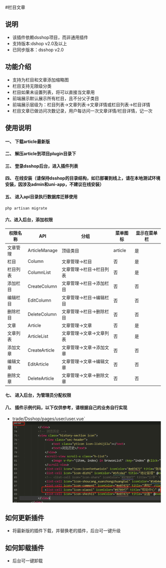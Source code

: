 #栏目文章
## 说明
- 该插件依赖dsshop项目，而非通用插件
- 支持版本:dshop v2.0及以上
- 已同步版本：dsshop v2.0

## 功能介绍
- 支持为栏目和文章添加缩略图
- 栏目支持无限级分类
- 栏目如果未设置列表，将可以直接当文章用
- 前端展示默认展示所有栏目，且不分父子类目
- 前端展示层级为：栏目列表->文章列表->文章详情或栏目列表->栏目详情
- 栏目文章已做访问次数记录，用户每访问一次文章详情/栏目详情，记一次

## 使用说明
#### 一、 下载article最新版
#### 二、 解压article到项目plugin目录下
#### 三、 登录dsshop后台，进入插件列表
#### 四、 在线安装（请保持dsshop的目录结构，如已部署到线上，请在本地测试环境安装，因涉及admin和uni-app，不建议在线安装）
#### 五、 进入api目录执行数据库迁移使用

```
php artisan migrate
```
#### 六、进入后台，添加权限
| **权限名称** | **API**       | **分组**                 | **菜单图标** | **显示在菜单栏** |
| ------------ | ------------- | ------------------------ | ------------ | ---------------- |
| 文章管理     | ArticleManage | 顶级类目                 | article      | 是               |
| 栏目         | Column        | 文章管理->栏目           | 否           | 是               |
| 栏目列表     | ColumnList    | 文章管理->栏目->栏目列表 | 否           | 是               |
| 添加栏目     | CreateColumn  | 文章管理->栏目->添加栏目 | 否           | 否               |
| 编辑栏目     | EditColumn    | 文章管理->栏目->编辑栏目 | 否           | 否               |
| 删除栏目     | DeleteColumn  | 文章管理->栏目->删除栏目 | 否           | 否               |
| 文章         | Article       | 文章管理->文章           | 否           | 是               |
| 文章列表     | ArticleList   | 文章管理->文章->文章列表 | 否           | 是               |
| 添加文章     | CreateArticle | 文章管理->文章->添加文章 | 否           | 否               |
| 编辑文章     | EditArticle   | 文章管理->文章->编辑文章 | 否           | 否               |
| 删除文章     | DeleteArticle | 文章管理->文章->删除文章 | 否           | 否               |

#### 七、 进入后台，为管理员分配权限
#### 八、 插件示例代码，以下仅供参考，请根据自己的业务自行实现
- trade/Dsshop/pages/user/user.vue`
![](/image/1.png)
## 如何更新插件
- 将最新版的插件下载，并替换老的插件，后台可一键升级
## 如何卸载插件
- 后台可一键卸载